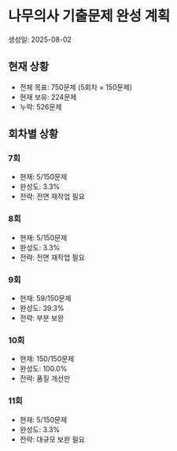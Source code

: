 # 나무의사 기출문제 완성 계획

생성일: 2025-08-02

## 현재 상황
- 전체 목표: 750문제 (5회차 × 150문제)
- 현재 보유: 224문제
- 누락: 526문제

## 회차별 상황
### 7회
- 현재: 5/150문제
- 완성도: 3.3%
- 전략: 전면 재작업 필요

### 8회
- 현재: 5/150문제
- 완성도: 3.3%
- 전략: 전면 재작업 필요

### 9회
- 현재: 59/150문제
- 완성도: 39.3%
- 전략: 부분 보완

### 10회
- 현재: 150/150문제
- 완성도: 100.0%
- 전략: 품질 개선만

### 11회
- 현재: 5/150문제
- 완성도: 3.3%
- 전략: 대규모 보완 필요

